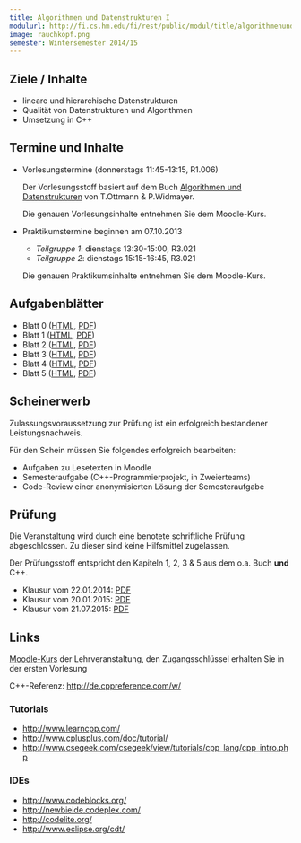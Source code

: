 ```yaml
---
title: Algorithmen und Datenstrukturen I
modulurl: http://fi.cs.hm.edu/fi/rest/public/modul/title/algorithmenunddatenstruktureni
image: rauchkopf.png
semester: Wintersemester 2014/15
---
```


<div class="row">
<div class="span6">

## Ziele / Inhalte

-   lineare und hierarchische Datenstrukturen
-   Qualität von Datenstrukturen und Algorithmen
-   Umsetzung in C++

## Termine und Inhalte

-   Vorlesungstermine (donnerstags 11:45-13:15, R1.006)

    Der Vorlesungsstoff basiert auf dem Buch [Algorithmen und Datenstrukturen](http://link.springer.com/book/10.1007/978-3-8274-2804-2/page/1) von T.Ottmann & P.Widmayer.

    Die genauen Vorlesungsinhalte entnehmen Sie dem Moodle-Kurs.

-   Praktikumstermine beginnen am 07.10.2013

    -   *Teilgruppe 1*: dienstags 13:30-15:00, R3.021
    -   *Teilgruppe 2*: dienstags 15:15-16:45, R3.021

    Die genauen Praktikumsinhalte entnehmen Sie dem Moodle-Kurs.

## Aufgabenblätter

-   Blatt 0 ([HTML](/lectures/algdat/html/Blatt00.html),
             [PDF](/lectures/algdat/pdf/Blatt00.pdf))
-   Blatt 1 ([HTML](/lectures/algdat/html/Blatt01.html),
             [PDF](/lectures/algdat/pdf/Blatt01.pdf))
-   Blatt 2 ([HTML](/lectures/algdat/html/Blatt02.html),
             [PDF](/lectures/algdat/pdf/Blatt02.pdf))
-   Blatt 3 ([HTML](/lectures/algdat/html/Blatt03.html),
             [PDF](/lectures/algdat/pdf/Blatt03.pdf))
-   Blatt 4 ([HTML](/lectures/algdat/html/Blatt04.html),
             [PDF](/lectures/algdat/pdf/Blatt04.pdf))
-   Blatt 5 ([HTML](/lectures/algdat/html/Blatt05.html),
             [PDF](/lectures/algdat/pdf/Blatt05.pdf))

</div>
<div class="span6">

## Scheinerwerb

Zulassungsvoraussetzung zur Prüfung ist ein erfolgreich bestandener Leistungsnachweis.

Für den Schein müssen Sie folgendes erfolgreich bearbeiten:

-   Aufgaben zu Lesetexten in Moodle
-   Semesteraufgabe (C++-Programmierprojekt, in Zweierteams)
-   Code-Review einer anonymisierten Lösung der Semesteraufgabe

## Prüfung

Die Veranstaltung wird durch eine benotete schriftliche Prüfung abgeschlossen. Zu
dieser sind keine Hilfsmittel zugelassen.

Der Prüfungsstoff entspricht den Kapiteln 1, 2, 3 & 5 aus dem o.a. Buch **und** C++.

-   Klausur vom 22.01.2014: [PDF](/lectures/algdat/pdf/KlausurWS13.pdf)
-   Klausur vom 20.01.2015: [PDF](/lectures/algdat/pdf/KlausurWS14.pdf)
-   Klausur vom 21.07.2015: [PDF](/lectures/algdat/pdf/KlausurSS15.pdf)

## Links

[Moodle-Kurs](https://moodle.hm.edu/course/view.php?id=5450) der Lehrveranstaltung,
    den Zugangsschlüssel erhalten Sie in der ersten Vorlesung

C++-Referenz: <http://de.cppreference.com/w/>

### Tutorials

-   <http://www.learncpp.com/>
-   <http://www.cplusplus.com/doc/tutorial/>
-   <http://www.csegeek.com/csegeek/view/tutorials/cpp_lang/cpp_intro.php>

### IDEs

-   <http://www.codeblocks.org/>
-   <http://newbieide.codeplex.com/>
-   <http://codelite.org/>
-   <http://www.eclipse.org/cdt/>

</div>
</div>
